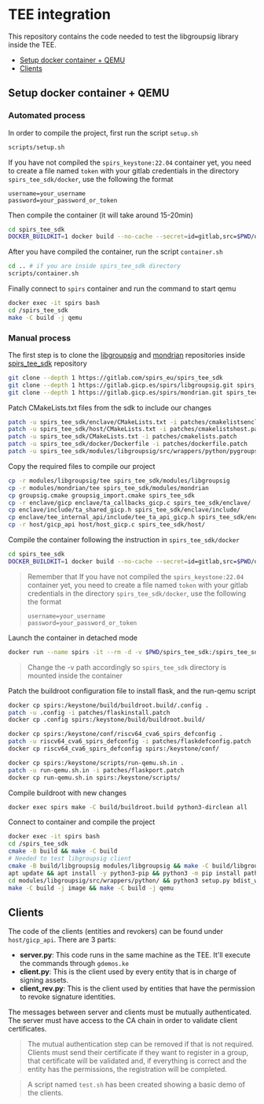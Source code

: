 # TEE integration
This repository contains the code needed to test the libgroupsig
library inside the TEE.

- [Setup docker container + QEMU](#setup-docker-container-qemu)
- [Clients](#clients)

## Setup docker container + QEMU
### Automated process
In order to compile the project, first run the script `setup.sh`

```bash
scripts/setup.sh
```

If you have not compiled the `spirs_keystone:22.04` container yet, you need
to create a file named `token` with your gitlab credentials in the directory `spirs_tee_sdk/docker`,
use the following the format

```
username=your_username
password=your_password_or_token
```

Then compile the container (it will take around 15-20min)

```bash
cd spirs_tee_sdk
DOCKER_BUILDKIT=1 docker build --no-cache --secret=id=gitlab,src=$PWD/docker/token -f docker/Dockerfile -t spirs_keystone:22.04 .
```

After you have compiled the container, run the script `container.sh`

```bash
cd .. # if you are inside spirs_tee_sdk directory
scripts/container.sh
```

Finally connect to `spirs` container and run the command to start qemu

```bash
docker exec -it spirs bash
cd /spirs_tee_sdk
make -C build -j qemu
```

### Manual process
The first step is to clone the
[libgroupsig](https://gitlab.gicp.es/spirs/libgroupsig.git) and
[mondrian](https://gitlab.gicp.es/spirs/mondrian.git) repositories
inside [spirs_tee_sdk](https://gitlab.com/spirs_eu/spirs_tee_sdk) repository

```bash
git clone --depth 1 https://gitlab.com/spirs_eu/spirs_tee_sdk
git clone --depth 1 https://gitlab.gicp.es/spirs/libgroupsig.git spirs_tee_sdk/modules/libgroupsig
git clone --depth 1 https://gitlab.gicp.es/spirs/mondrian.git spirs_tee_sdk/modules/mondrian
```

Patch CMakeLists.txt files from the sdk to include our changes

```bash
patch -u spirs_tee_sdk/enclave/CMakeLists.txt -i patches/cmakelistsenclave.patch
patch -u spirs_tee_sdk/host/CMakeLists.txt -i patches/cmakelistshost.patch
patch -u spirs_tee_sdk/CMakeLists.txt -i patches/cmakelists.patch
patch -u spirs_tee_sdk/docker/Dockerfile -i patches/dockerfile.patch
patch -u spirs_tee_sdk/modules/libgroupsig/src/wrappers/python/pygroupsig/libgroupsig_build.py -i patches/pygroupsig.patch
```

Copy the required files to compile our project

```bash
cp -r modules/libgroupsig/tee spirs_tee_sdk/modules/libgroupsig
cp -r modules/mondrian/tee spirs_tee_sdk/modules/mondrian
cp groupsig.cmake groupsig_import.cmake spirs_tee_sdk
cp -r enclave/gicp enclave/ta_callbacks_gicp.c spirs_tee_sdk/enclave/
cp enclave/include/ta_shared_gicp.h spirs_tee_sdk/enclave/include/
cp enclave/tee_internal_api/include/tee_ta_api_gicp.h spirs_tee_sdk/enclave/tee_internal_api/include/
cp -r host/gicp_api host/host_gicp.c spirs_tee_sdk/host/
```

Compile the container following the instruction in `spirs_tee_sdk/docker`

```bash
cd spirs_tee_sdk
DOCKER_BUILDKIT=1 docker build --no-cache --secret=id=gitlab,src=$PWD/docker/token -f docker/Dockerfile -t spirs_keystone:22.04 .
```
> Remember that If you have not compiled the `spirs_keystone:22.04` container yet, you need
> to create a file named `token` with your gitlab credentials in the directory `spirs_tee_sdk/docker`,
> use the following the format
> ```
> username=your_username
> password=your_password_or_token
> ```

Launch the container in detached mode

```bash
docker run --name spirs -it --rm -d -v $PWD/spirs_tee_sdk:/spirs_tee_sdk spirs_keystone:22.04
```

> Change the -v path accordingly so `spirs_tee_sdk` directory is mounted inside the container

Patch the buildroot configuration file to install flask, and the run-qemu script

```bash
docker cp spirs:/keystone/build/buildroot.build/.config .
patch -u .config -i patches/flaskinstall.patch
docker cp .config spirs:/keystone/build/buildroot.build/

docker cp spirs:/keystone/conf/riscv64_cva6_spirs_defconfig .
patch -u riscv64_cva6_spirs_defconfig -i patches/flaskdefconfig.patch
docker cp riscv64_cva6_spirs_defconfig spirs:/keystone/conf/

docker cp spirs:/keystone/scripts/run-qemu.sh.in .
patch -u run-qemu.sh.in -i patches/flaskport.patch
docker cp run-qemu.sh.in spirs:/keystone/scripts/
```

Compile buildroot with new changes

```bash
docker exec spirs make -C build/buildroot.build python3-dirclean all
```

Connect to container and compile the project

```bash
docker exec -it spirs bash
cd /spirs_tee_sdk
cmake -B build && make -C build
# Needed to test libgroupsig client
cmake -B build/libgroupsig modules/libgroupsig && make -C build/libgroupsig
apt update && apt install -y python3-pip && python3 -m pip install path requests
cd modules/libgroupsig/src/wrappers/python/ && python3 setup.py bdist_wheel && pip install dist/pygroupsig-1.1.0-cp310-cp310-linux_x86_64.whl
make -C build -j image && make -C build -j qemu
```

## Clients
The code of the clients (entities and revokers) can be found under
`host/gicp_api`. There are 3 parts:
- **server.py**: This code runs in the same machine as the TEE. It'll execute the commands
  through `gdemos.ke`
- **client.py**: This is the client used by every entity that is in charge of signing assets.
- **client_rev.py**: This is the client used by entities that have the permission to revoke signature identities.

The messages between server and clients must be mutually authenticated. The server must have
access to the CA chain in order to validate client certificates.
> The mutual authentication step can be removed if that is not required.
Clients must send their certificate if they want to register in a group, that
certificate will be validated and, if everything is correct and the entity has the permissions,
the registration will be completed.

> A script named `test.sh` has been created showing a basic demo of the clients.
